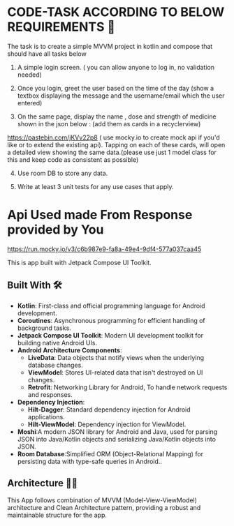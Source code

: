 # CODE-TASK ACCORDING TO BELOW REQUIREMENTS 📝

The task is to create a simple MVVM project in kotlin and compose that should have all tasks below

1) A simple login screen. ( you can allow anyone to log in, no validation needed)

2) Once you login, greet the user based on the time of the day (show a textbox displaying the message and the username/email which the user entered)

3) On the same page,  display the name , dose and strength of medicine shown in the json below : (add them as cards in a recyclerview)

https://pastebin.com/jKVv22p8 ( use mocky.io to create mock api  if you'd like or to extend the existing api). Tapping on each of these cards, will open a detailed view showing the same data.(please use just 1 model class for this and keep code as consistent as possible)

4) Use room DB to store any data.

5) Write at least 3 unit tests for any use cases that apply.

# Api Used made From Response provided by You
https://run.mocky.io/v3/c6b987e9-fa8a-49e4-9df4-577a037caa45

This is app built with Jetpack Compose UI Toolkit.


## Built With 🛠

- **Kotlin**: First-class and official programming language for Android development.
- **Coroutines**: Asynchronous programming for efficient handling of background tasks.
- **Jetpack Compose UI Toolkit**: Modern UI development toolkit for building native Android UIs.
- **Android Architecture Components**:
    - **LiveData**: Data objects that notify views when the underlying database changes.
    - **ViewModel**: Stores UI-related data that isn't destroyed on UI changes.
    - **Retrofit**: Networking Library for Android, To handle network requests and responses.
- **Dependency Injection**:
    - **Hilt-Dagger**: Standard dependency injection for Android applications.
    - **Hilt-ViewModel**: Dependency injection for ViewModel.
- **Moshi**:A modern JSON library for Android and Java, used for parsing JSON into Java/Kotlin objects and serializing Java/Kotlin objects into JSON.
- **Room Database**:Simplified ORM (Object-Relational Mapping) for persisting data with type-safe queries in Android..
## Architecture 👷‍♂️

This App follows combination of  MVVM (Model-View-ViewModel) architecture and Clean Architecture pattern, providing a robust and maintainable structure for the app.
